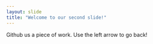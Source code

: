 ```yaml
---
layout: slide
title: "Welcome to our second slide!"
---
```

Github us a piece of work.
Use the left arrow to go back!
